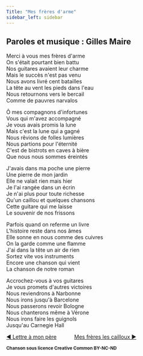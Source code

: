 ```yaml
---
Title: "Mes frères d'arme"
sidebar_left: sidebar
---
```


## Paroles et musique : Gilles Maire
  
Merci à vous mes frères d'arme  
On s'était pourtant bien battu  
Nos guitares avaient leur charme  
Mais le succès n'est pas venu  
Nous avons livré cent batailles  
La tête au vent les pieds dans l'eau  
Nous retournons vers le bercail  
Comme de pauvres narvalos  
  
  
  
Ô mes compagnons d'infortunes  
Vous qui m'avez accompagné  
Je vous avais promis la lune  
Mais c'est la lune qui a gagné  
Nous rêvions de folles lumières  
Nous partions pour l'éternité  
C'est de bistrots en caves à bière  
Que nous nous sommes éreintés  
  
J'avais dans ma poche une pierre  
Une pierre de mon jardin  
Elle ne valait rien mais hier  
Je l'ai rangée dans un écrin  
Je n'ai plus pour toute richesse  
Qu'un caillou et quelques chansons  
Cette guitare qui me laisse  
Le souvenir de nos frissons  
  
Parfois quand on referme un livre  
L'histoire reste dans nos âmes  
Elle sonne en nous comme des cuivres  
On la garde comme une flamme  
J'ai dans la tête un air de rien  
Sortez vite vos instruments  
Encore une chanson qui vient  
La chanson de notre roman  
  
Accrochez-vous à vos guitares  
Je vous promets d'autres victoires  
Nous reviendrons à Narbonne  
Nous irons jusqu'à Barcelone  
Nous passerons revoir Bologne  
Nous chanterons même à Vérone  
Nous irons faire les guignols  
Jusqu'au Carnegie Hall  
  
  
  


[ ◀ Lettre à mon père](../lettre_à_mon_père) ​ ​ ​ ​ ​ ​ ​ ​ ​ ​ ​ ​[Mes frères les cailloux ▶](../mes_frères_les_cailloux)


<b><sub>Chanson sous licence Creative Common BY-NC-ND</sub></b>

